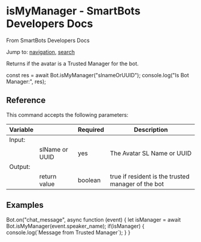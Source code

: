 # isMyManager - SmartBots Developers Docs

From SmartBots Developers Docs

Jump to: [navigation](#mw-head), [search](#p-search)

Returns if the avatar is a Trusted Manager for the bot.

const res \= await Bot.isMyManager("slnameOrUUID");
console.log("Is Bot Manager:", res);

## Reference

This command accepts the following parameters:

| Variable |     | Required | Description |
| --- | --- | --- | --- |
| Input: |     |     |     |
|     | slName or UUID | yes | The Avatar SL Name or UUID |
| Output: |     |     |     |
|     | return value | boolean | true if resident is the trusted manager of the bot |

## Examples

Bot.on("chat\_message", async function (event) {
	let isManager \= await Bot.isMyManager(event.speaker\_name);
	if(isManager) {
		console.log(\`Message from Trusted Manager\`);
	}
}
